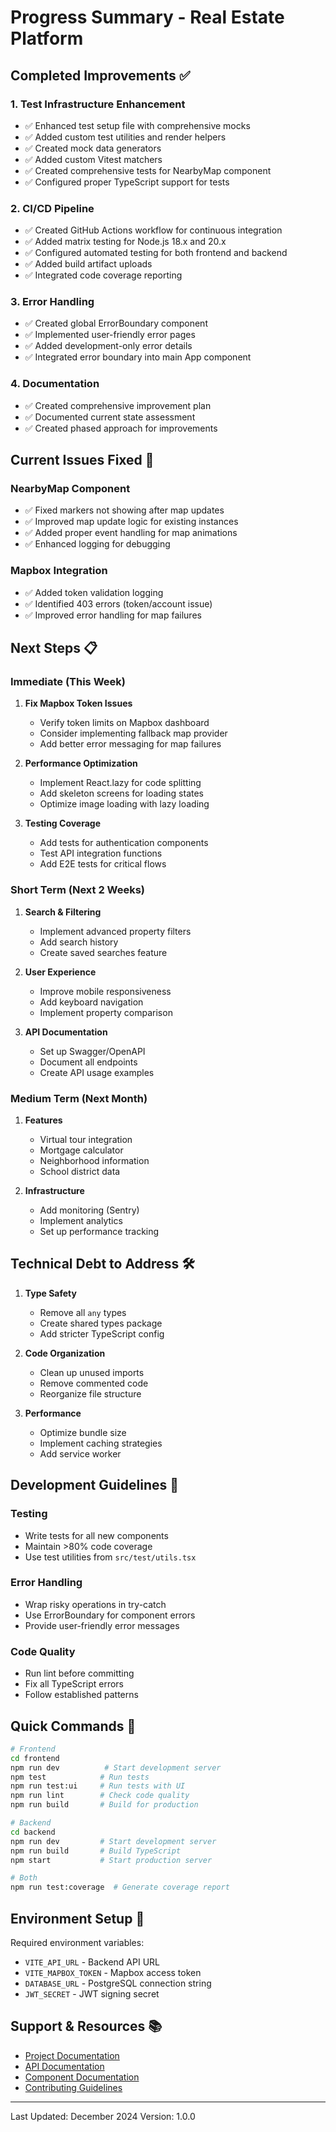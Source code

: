 # Progress Summary - Real Estate Platform

## Completed Improvements ✅

### 1. Test Infrastructure Enhancement
- ✅ Enhanced test setup file with comprehensive mocks
- ✅ Added custom test utilities and render helpers
- ✅ Created mock data generators
- ✅ Added custom Vitest matchers
- ✅ Created comprehensive tests for NearbyMap component
- ✅ Configured proper TypeScript support for tests

### 2. CI/CD Pipeline
- ✅ Created GitHub Actions workflow for continuous integration
- ✅ Added matrix testing for Node.js 18.x and 20.x
- ✅ Configured automated testing for both frontend and backend
- ✅ Added build artifact uploads
- ✅ Integrated code coverage reporting

### 3. Error Handling
- ✅ Created global ErrorBoundary component
- ✅ Implemented user-friendly error pages
- ✅ Added development-only error details
- ✅ Integrated error boundary into main App component

### 4. Documentation
- ✅ Created comprehensive improvement plan
- ✅ Documented current state assessment
- ✅ Created phased approach for improvements

## Current Issues Fixed 🔧

### NearbyMap Component
- ✅ Fixed markers not showing after map updates
- ✅ Improved map update logic for existing instances
- ✅ Added proper event handling for map animations
- ✅ Enhanced logging for debugging

### Mapbox Integration
- ✅ Added token validation logging
- ✅ Identified 403 errors (token/account issue)
- ✅ Improved error handling for map failures

## Next Steps 📋

### Immediate (This Week)
1. **Fix Mapbox Token Issues**
   - Verify token limits on Mapbox dashboard
   - Consider implementing fallback map provider
   - Add better error messaging for map failures

2. **Performance Optimization**
   - Implement React.lazy for code splitting
   - Add skeleton screens for loading states
   - Optimize image loading with lazy loading

3. **Testing Coverage**
   - Add tests for authentication components
   - Test API integration functions
   - Add E2E tests for critical flows

### Short Term (Next 2 Weeks)
1. **Search & Filtering**
   - Implement advanced property filters
   - Add search history
   - Create saved searches feature

2. **User Experience**
   - Improve mobile responsiveness
   - Add keyboard navigation
   - Implement property comparison

3. **API Documentation**
   - Set up Swagger/OpenAPI
   - Document all endpoints
   - Create API usage examples

### Medium Term (Next Month)
1. **Features**
   - Virtual tour integration
   - Mortgage calculator
   - Neighborhood information
   - School district data

2. **Infrastructure**
   - Add monitoring (Sentry)
   - Implement analytics
   - Set up performance tracking

## Technical Debt to Address 🛠️

1. **Type Safety**
   - Remove all `any` types
   - Create shared types package
   - Add stricter TypeScript config

2. **Code Organization**
   - Clean up unused imports
   - Remove commented code
   - Reorganize file structure

3. **Performance**
   - Optimize bundle size
   - Implement caching strategies
   - Add service worker

## Development Guidelines 📝

### Testing
- Write tests for all new components
- Maintain >80% code coverage
- Use test utilities from `src/test/utils.tsx`

### Error Handling
- Wrap risky operations in try-catch
- Use ErrorBoundary for component errors
- Provide user-friendly error messages

### Code Quality
- Run lint before committing
- Fix all TypeScript errors
- Follow established patterns

## Quick Commands 🚀

```bash
# Frontend
cd frontend
npm run dev          # Start development server
npm test            # Run tests
npm run test:ui     # Run tests with UI
npm run lint        # Check code quality
npm run build       # Build for production

# Backend
cd backend
npm run dev         # Start development server
npm run build       # Build TypeScript
npm start           # Start production server

# Both
npm run test:coverage  # Generate coverage report
```

## Environment Setup 🔧

Required environment variables:
- `VITE_API_URL` - Backend API URL
- `VITE_MAPBOX_TOKEN` - Mapbox access token
- `DATABASE_URL` - PostgreSQL connection string
- `JWT_SECRET` - JWT signing secret

## Support & Resources 📚

- [Project Documentation](./IMPROVEMENT_PLAN.md)
- [API Documentation](./backend/README.md)
- [Component Documentation](./frontend/README.md)
- [Contributing Guidelines](./CONTRIBUTING.md)

---

Last Updated: December 2024
Version: 1.0.0